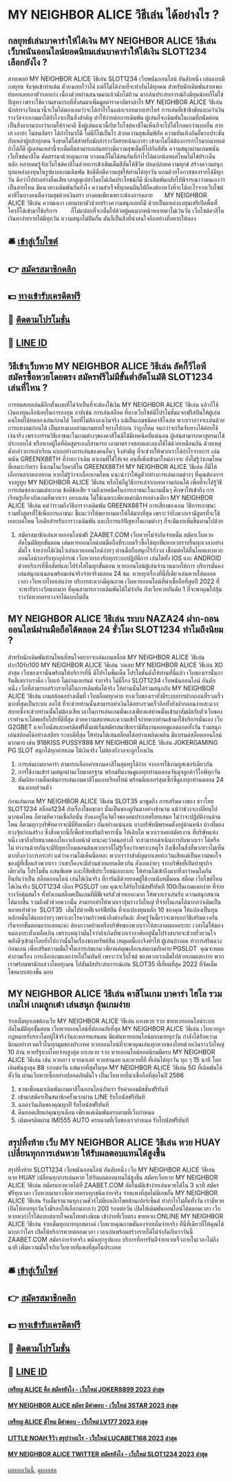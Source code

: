 # MY NEIGHBOR ALICE วิธีเล่น ได้อย่างไร ?
## กลยุทธ์เล่นบาคาร่าให้ได้เงิน MY NEIGHBOR ALICE วิธีเล่น เว็บพนันออนไลน์ยอดนิยมเล่นบาคาร่าให้ได้เงิน SLOT1234 เลือกยังไง ?
สายเพลย์ MY NEIGHBOR ALICE วิธีเล่น SLOT1234 เว็บพนันออนไลน์ อันดับหนึ่ง เล่นแบบมีกลยุทธ จับจุดเข้าทำแต้ม ตัวยงเลยก็ว่าได้ แต่ก็ไม่ได้ง่ายที่จะทำกันได้ทุกคน สำหรับนักเดิมพันสายเพลย์บอกเลยเอาตัวรอกเก่ง เนื่องด้วยผ่านสนามมาแล้วนับไม่ถ้วน มากล้นประสบการณ์ถึงมีทุนน้อยก็ไม่ใช่ปัญหา เพราะใช้ความสามารถที่สั่งสมมาเพิ่มมูลค่าราคาอัตรากำไร MY NEIGHBOR ALICE วิธีเล่น นักล่ารางวัลแนวนี้จะไม่ได้มองเกมว่าจะได้กำไรในแต่ละรอบมากเท่าไหร่ การเล่นที่เข้าชิงชัยและคว้าเงินรางวัลจากเกมมาได้ยังไงจะเป็นสิ่งสำคัญ ทำให้ง่ายต่อการเดิมพัน ผู้เล่นก็จะเดิมพันในเกมที่ถนัดก่อนเป็นสิ่งแรกมากกว่าเกมให้ราคาดี ซึ่งผู้เล่นแนวนี้กับเว็บไซต์คาสิโนเห็นทีจะไปได้ไกลดกว่าแบบอื่น
สายเฮ เอาฮา ไม่สนอัตรา ได้กำไรมาก็ดี ไม่มีก็ไม่เป็นไร ด้วยความสุขเต็มพิกัด ความบันเทิงอัดอั้นรอประชันกับเหล่าผู้กล้าทุกคน จึงขาดไม่ได้สำหรับนักล่ารางวัลสายเน้นเอาฮา เข้ามาไม่ได้ต้องการกำไรมากมายแต่ถ้าได้ก็ดี ผู้เดล่นเหล่านี้จะเต็มอิ่มสามารถเล่นอย่างมีความสุขเต็มที่ไปกับสีสัน ความสนุกผ่านเกมพนัน เว็บไซต์คาสิโน คัดสรรมาด้วยคุณภาพ บางคนก็ไม่ได้สนกันที่กำไรได้มากน้อยแค่ไหนไม่ใช่ประเด็นหลัก หลายคนรู้จักเว็บไซต์คาสิโนด้วยการเข้าเติมเต็มสีสันให้ชีวิต ปลดปล่อยความทุกข์ สร้างความสนุกบุกแหล่งลงทุนในรูปแบบเกมเดิมพัน ข้อดีคือมีความสุขให้ท่านได้ทุกวัน แถมด้วยโอกาสของรายได้มีทุกวัน ดีกว่าไปทำอย่างอื่นเสียเวลาสูญเปล่าโดยไม่เกิดประโยชน์ก็มี
นักเดิมพันกลับไปพิจารณาว่าตนเองว่าเป็นสายไหน มีแนวทางเดิมพันกันยังไง ความสำเร็จที่ทุกคนฝันใฝ่ก็คงต้องหวังที่จะได้อะไรจากเว็บไซต์คาสิโนบางคนตีความสุขด้วยเงินตรา บางคนเพียงเพราะต้องการคลาย       MY NEIGHBOR ALICE วิธีเล่น ความเหงา เลยมาหาตัวช่วยสร้างความสนุกเลยก็มี ด้วยเป็นแหล่งลงทุนเสรีเปิดพื้นที่ใครก็ได้เข้ามาใช้บริการ        ก็ไม่แปลกที่จะเต็มไปด้วยผู้คนมากหน้าหลายตาไม่เว้นวัน เว็บไซต์คาสิโนเงินหาง่ายรายได้มีทุกวัน ความสนุกไม่ปิดกั้น มันก็เป็นสิ่งที่น่าสนใจอีกอย่างที่อยากให้ลอง

## 🛎 [เข้าสู่เว็บไซต์](https://bit.ly/3SdLNi2)
## 👉 [สมัครสมาชิกคลิก](https://bit.ly/3SdLNi2)
## 💵 [ทางเข้ารับเครดิตฟรี](https://bit.ly/3dyRKHj)
## 👑 [ติดตามโปรโมชั่น](https://bit.ly/3dyRKHj)
## 📱 [LINE ID](https://bit.ly/3dyRKHj)

## วิธีเข้าเว็บหวย MY NEIGHBOR ALICE วิธีเล่น ลัคกี้วีไอพี สมัครซื้อหวยโดยตรง สมัครฟรีไม่มีขั้นต่ำอัตโนมัติ SLOT1234 เล่นที่ไหน ?
การทดสอบเล่นมีอีกทั้งแบบที่ไม่จำเป็นที่จะต้องใช้เงิน MY NEIGHBOR ALICE วิธีเล่น แล้วก็ใช้เงินลงทุนเล็กน้อยในการลงทุน อาทิเช่น การเล่นสล็อต ที่บางเว็บไซต์มีโปรโมชั่นแจกฟรีสปินให้ผู้เล่นคนใหม่ได้ทดลองเล่นก่อนได้ โดยที่ไม่ต้องลงเงินจริง แม้เป็นเกมชนิดคาสิโนสด พวกเราอาจจะเล่นด้วยการแทงลมก่อนได้ เป็นแทงแบบอ่านเกมทายใจทางไปก่อน ว่าถูกไหม จนกว่าจะเริ่มจับทางได้ค่อยใช้เงินจริง เพราะกรรมวิธีเอาชนะในเกมต่างๆของคาสิโนมิได้มีเทคนิคที่แน่นอน ผู้เล่นสามารถหาสูตรมาใช้ประกอบได้ หรือหากผู้ใดที่คิดสูตรเองก็สามารถ เอามาตรวจสอบและลองใช้ได้ด้วยเหมือนกัน ด้วยเหตุดังกล่าวการเล่าเรียน แบบอย่างการเล่นของคนอื่นๆ จึงสำคัญ ที่จะช่วยให้พวกเราได้กำไรจากการ เล่นพนัน GREENX88TH ที่ง่ายกว่าเดิม
หาเกมที่ใช่ให้เจอ คนที่เพิ่งเข้ามาใหม่อาจจะ ยังไม่รู้ว่าเกมไหนที่เหมาะกับเรา ซึ่งเกมในเว็บคาสิโน GREENX88TH MY NEIGHBOR ALICE วิธีเล่น ก็มีให้เลือกหลากหลายเกม หากไม่รู้ว่าจะเลือกเกมไหน แนะนำว่าให้ดูตัวอย่างการเล่นเกมต่างๆ ที่คุณต้องการจากยูทูบ MY NEIGHBOR ALICE วิธีเล่น หรือไม่ก็ดูวิธีการเล่จากบทความก่อนได้ เพื่อที่จะได้รู้วิธีการเล่นของเกมแต่ละเกม ข้อดีข้อเสีย รวมถึงเทคนิคในการเอาชนะในเกมนั้นๆ ศึกษาให้เข้าถึง การเรียนรู้เกี่ยวกับเกมที่พวกเรา อยากเล่น ไม่ใช่เฉพาะเพียงแค่กติการอย่างเดียว MY NEIGHBOR ALICE วิธีเล่น แต่ว่ารวมถึงวิธีการวางเดิมพัน GREENX88TH การเสี่ยงของเกม วิธีการเอาชนะ รวมทั้งสูตรที่ใช้เพื่อการเอาชนะ ชี้แนะว่าให้พยายามหาให้ได้มากที่สุด เพราะว่ายิ่งพวกเรามีสูตรที่จะใช้เยอะแค่ไหน ไอเดียสำหรับการวางเดิมพัน และก็การแก้ปัญหาในเกมต่างๆ ก็จะมีมากเพิ่มขึ้นตามไปด้วย
1. สมัครสมาชิกเล่นหวยออนไลน์ฟรี ZAABET.COM เว็บหวยไม่จำกัดจ่ายเต็ม สมัครเว็บหวยอัตโนมัติทุกขั้นตอน เล่นหวยออนไลน์บนมือถือที่ระบบเร็วซื้อได้ทุกที่แทงหวยราบรื่นทุกเวลาอย่างมั่นใจ จ่ายง่ายได้เงินไวเล่นหวยออนไลน์ง่ายๆ ผ่านมือถือสนุกไร้กังวล เชื่อมต่อได้ลื่นไหลแทงหวยออนไลน์รองรับทุกอุปกรณ์ เว็บหวยรองรับทุกระบบปฏิบัติการ เล่นได้ทั้ง IOS และ ANDROID ด้วยบริการที่ซื่อสัตย์และโปร่งใสในทุกขั้นตอน หวยออนไลน์ผู้เล่นจำนวนมากให้การ บริการมั่นคง เล่นสนุกแน่นอนพร้อมเล่นจริงจ่ายจริงตลอด 24 ชม. หวยทุกเรื่องที่นี่ที่เดียวเล่นหวยได้ตลอดเวลา เว็บหวยไทยเล่นง่าย บริการสะดวกมีคุณภาพ เว็บหวยออนไลน์ที่น่าเชื่อถือที่สุดปี 2022 ที่จะพารับรางวัลมากมาย ที่คุณสามารถวางเดิมพันได้ไม่จำกัด กับเว็บหวยอันดับ 1 ที่จะพาคุณไปลุ้นรางวัลหวยครบวงจรได้แบบไม่อั้น

## MY NEIGHBOR ALICE วิธีเล่น ระบบ NAZA24 ฝาก-ถอนออนไลน์ผ่านมือถือได้ตลอด 24 ชั่วโมง SLOT1234 ทำไมถึงนิยม ?
สำหรับนักเดิมพันท่านไหนที่สนใจอยากจะเล่นเกมสล็อต MY NEIGHBOR ALICE วิธีเล่น ฝาก10รับ100 MY NEIGHBOR ALICE วิธีเล่น วอเลท MY NEIGHBOR ALICE วิธีเล่น XO ล่าสุด เว็บของเรานั้นพร้อมให้บริการที่นี่ มีโปรโมชั่นเด็ด โปรโมชั่นดังให้ท่านที่นี่แล้ว เว็บของเรานั้นการันตีเลยว่าเราคือ เว็บแท้ ไม่ผ่านเอเย่นต์ จ่ายจริง ไม่มีโกง SLOT1234 เว็บพนันออนไลน์ อันดับหนึ่ง เว็บที่สามารถสร้างรายได้ในการเดิมพันได้จริง ให้ท่านนั้นได้ร่วมสนุกกับ MY NEIGHBOR ALICE วิธีเล่น เกมสล้อตอย่างเต็มที่ เว็บสล็อตทุกค่าย ทางเว็บของเรายังมีระบบการฝากถอนที่รวดเร็วมากที่สุดเป็นระบบ ออโต้ ที่จะช่วยท่านนั้นสามารถทำเงินได้อย่างรวดเร็วอีกทั้งยังฝากถอนง่ายสะดวกสบายซึ่งจะช่วยท่านนั้นไม่ต้องเสียเวลาในการเล่นเกมนั่นเองเพียงแค่ท่านนั้นเข้ามาสัมผัสกับตัวเว็บของเราท่านจะได้พบกับโปรที่ดีที่สุด ด้วยความสบายและความเข้าใจง่ายหากท่านเข้ามาใช้บริการนั่นเอง เว็บ G2GBET แจกโบนัสและเครดิตฟรีตั้งแต่เริ่มสมัครสมาชิกเรามีทีมงานคอยดูแลตลอดทั้งวัน ร่วมสนุกเล่นสล้อตได้อย่างเสถียร ระบบดีที่สุด ให้ท่านได้เล่นสล็อตได้อย่างเพลิดเพลิน มีแบรนด์สล็อตออนไลน์มากมาย เช่น 918KISS PUSSY888 MY NEIGHBOR ALICE วิธีเล่น JOKERGAMING PG SLOT สนุกได้ทุกค่ายเกม ได้เงินจริง ไม่ต้องกังวลจะถูกโกงเงิน
1. การเล่นเกมบาคาร่า สามารถเลือกค่ายเกมคาสิโนสุดหรูได้ง่าย จากการใช้งานยูสเซอร์เดียวกัน
2. การใช้งานเข้าร่วมสนุกผ่านเว็บมาตรฐาน พร้อมทีมงานดูแลทุกท่านตลอดวันดุจลูกค้าวีไอพีทุกวัน
3. สัมผัสความตื่นเต้นการเล่นเกมคาสิโนแบบเรียลไทม์ พร้อมดีลเลอร์สุดเซ็กซี่ดูแลทุกท่านตลอด 24 ชม.แบบส่วนตัว

ก่อนเล่นเกม MY NEIGHBOR ALICE วิธีเล่น SLOT35 มาพูดถึง การเสริมดวงของ ชาวไทย SLOT1234 สล็อต1234 กับเรื่องโชคชะตา นั้นเป็นของคู่กันมาอย่างช้านาน แม้ว่าช่วงจะเปลี่ยนไปมากแค่ไหน ก็ตามทีความเชื่อถือนั้น ยังคงอยู่ในจิตใจของคนประเทศไทยเสมอ ไม่ว่าจะปฏิบัติงานด้านไหน ก็ตามทุกๆบริษัทควรจะมีที่ยึดเหนี่ยว กันอย่างแน่นอน บางบริษัทมีพรหมตั้งอยู่ด้านหน้า บ้างที่มองฮวงจุ้ยก่อนสร้าง ซึ่งสิ่งพวกนี้ก็เพื่อช่วยเสริมกิจการนั้น ให้เติบโต พวกเราเคยสมัครงาน ที่บริษัทแห่งหนึ่ง เขาถึงกับขนาดมองโหงวเฮ้งหน้าด้วยนะคะว่าคนอย่างงี้ จะสามารถดำเนินการกับพวกเรา ได้หรือไม่ ทำงานด้วยกันจะมีปัญหาไหมตอนต้นพวกเราก็ไม่รู้เรื่องว่าเพราะเหตุไร ถึงเชื่อในสิ่งที่พวกเราไม่เห็นมากยิ่งกว่าการกระทำ แต่ว่าความไม่เห็นนี่แหละ พวกเราว่าสำคัญมากเลยค่ะเว้นเสียแต่เป็นความพอใจของผู้ที่เชื่อแล้วพวกเรา ว่าเขาก็คงจะมีส่วนช่วยแบบเดียวกัน สังเกตง่ายๆ จากบริษัทที่เปิดทำธุรกิจเดียวกัน
โปรโมชั่น แสนพิเศษ และก็สิทธิประโยชน์เยอะแยะ ให้ท่านได้เข้าถึงมากยิ่งกว่าคนใดกัน ยืนยันว่าเป็น สล็อตออนไลน์ เล่นได้เงินจริง ที่การันตีด้วยยอดผู้ใช้งานนับหมื่นคน สล็อต เว็บไซต์ไหน ได้เงินจริง SLOT1234 เลือก PGSLOT เลย คุณจะได้รับโบนัสฟรีทันที 100เป็นเกมแตกง่าย ที่จ่ายรางวัลคุ้มสมใจ ทั้งยังเกมสล็อตเป็นเกมที่มีฟีเจอร์ตัวช่วยเยอะมาก ให้พวกเราเล่นรับ ความสนุกสนานได้มากขึ้น รวมถึงตัวช่วยพวกนั้น สามารถทำให้พวกเราลุ้นรางวัลใหญ่ ที่จ่ายในเกมได้มากกว่าเดิมเป็นหลายเท่าด้วย  SLOT35  เต็มไปด้วยฟีเจอร์ฟีสปิน ที่จะแปลงทุนหลัก 10 ของคุณ ให้แปลงเป็นทุนหลักหมื่นได้แบบง่ายๆ
เพราะอะไรความก้าวหน้าถึงต่างกันล่ะ สักครู่วันนี้เราจะมาบอกวิธีเสริมดวงกัน เริ่มจากขั้นตอนแรกเลยนะค่ะ ต้องกวาดบ้านหรือบริษัทของพวกเราให้สะอาดตลอดระยะ เวลาไม่ให้มองหมองกระทั่งเหลือเกิน เพราะเหตุว่ามั่นใจว่าถ้าเกิดที่พวกเราอาศัยอยู่นั้นโปร่งสบายจะช่วยยั่วยวนใจพลังดีๆเข้ามาโดยยิ่งไปกว่านั้นในเรื่องของทรัพย์สิน เหตุผลนี้เองจึงทำให้ ผู้เล่นบ้างคน ทำการสริมดวงก่อนเลน เพื่อเสริมความมั่นใจในการเล่นเกม เพียงแค่คุณเลือกเล่นเกมกับค่าย PGSLOT  คุณจะหมดคำถามเรื่อง การเลือกเกมแตกง่ายไปในทันที เพราะว่าเว็บไซต์ ของพวกเราเต็มไปด้วยเกมแตกง่าย พวกเราพร้อมพานักแสวงโชคทุกคน ไปสัมผัสประสบการณ์เล่น SLOT35 ที่เยี่ยมที่สุด 2022 ที่จัดเต็มโชคแบบสองชั้น มอบ

## MY NEIGHBOR ALICE วิธีเล่น คาสิโนเกม บาคาร่า ไฮโล รวมเกมไพ่ เกมลูกเต๋า เล่นสนุก ลุ้นเกมง่าย
จ่ายเต็มทุกเลขต้องเว็บ MY NEIGHBOR ALICE วิธีเล่น แทงหวย รวย ขายหวยออนไลน์ระบบอัตโนมัติทุกขั้นตอน เว็บหวยออนไลน์ที่ปลอดภัยที่สุด MY NEIGHBOR ALICE วิธีเล่น เว็บหวยถูกกฎหมายรับรองโดยผู้ใช้จริงวันละหลายแสนคน มีแฟนหวยออนไลน์มากมายทุกวัน กำลังได้รับความนิยมอย่างรวดเร็วในทุกมุมของประเทศ หวยออนไลน์ที่จะพาคุณเล่นทุกหวยของไทยด้วยเงินรางวัลใหญ่ 10 ล้าน หวยรัฐบาลไทยจ่ายสูงสุด แทงหวย รวย หวยออนไลน์ยอดนิยมมีครบ MY NEIGHBOR ALICE วิธีเล่น เช่น หวยลาว หวยมาเลย์ หวยฮานอย และหวยยี่กี ที่เล่นได้ทุกวัน ทุก ๆ 15 นาที โดยเดิมพันสูงสุด 88 รอบต่อวัน แพ้มากที่สุดในยุค MY NEIGHBOR ALICE วิธีเล่น 5G ที่เดิมพันได้ทั้งวัน ผ่านเว็บหวยซื้ออย่างปลอดภัยมั่นใจ เป็นเว็บหวยที่น่าเชื่อถือที่สุดในปี 2566
1. ชวนเพื่อนมาเดิมพันเกมคาสิโนออนไลน์กับเรา รับค่าคอมมิชชั่นฟรีทันที
2. เข้ามาสมัครเป็นสมาชิกครั้งแรกผ่าน LINE รับโบนัสฟรีทันที
3. ฉลองวันเกิดของคุณทุกปี รับโบนัสฟรีทันที
4. คืนยอดเสียแก่คุณทุกเดือน เพียงแค่เดิมพันครบตามที่เว็บกำหนด
5. เติมเครดิตผ่าน IMI555 AUTO ครบตามที่เว็บของเรากำหนด รับโบนัสฟรีทันที

## สรุปทิ้งท้าย เว็บ MY NEIGHBOR ALICE วิธีเล่น หวย HUAY เปลี่ยนทุกการเล่นหวย ให้รับผลตอบแทนได้สูงขึ้น
สรุปทิ้งท้าย SLOT1234 เว็บพนันออนไลน์ อันดับหนึ่ง เว็บ MY NEIGHBOR ALICE วิธีเล่น หวย HUAY เปลี่ยนทุกการเล่นหวย ให้รับผลตอบแทนได้สูงขึ้น สมัครเว็บหวย MY NEIGHBOR ALICE วิธีเล่น สมัครแทงหวยได้ที่ ZAABET.COM อัตโนมัติเข้าง่ายเล่นหวยได้ใน 3 นาที สมัครฟรีทุกเวลา เว็บหวยมาแรงซื้อหวยครบทุกชนิดจ่ายจริง จ่ายแพงที่สุดไม่มีเลขอั้น MY NEIGHBOR ALICE วิธีเล่น รับเต็มจำนวนทุกงวดชัวร์ไม่มียกเลิกโพยล้านเปอร์เซ็นต์ ทำกำไรไม่อั้นทั้งวัน เรามีหวยเปิดให้ทายทุกวันวึ่งมีรอบให้เลือกมากกว่า 200 รอบต่อวัน เปิดให้เดิมพันออนไลน์ได้ตลอดเวลา เว็บหวยหากำไรได้แบบสบายใจคนไทยต่างนิยม เข้าง่ายที่เว็บตรง ขายหวย.ONLINE MY NEIGHBOR ALICE วิธีเล่น จ่ายเต็มทุกบาททุกสตางค์ เว็บหวยคุณภาพมั่นคงจ่ายเต็มจ่ายจริง ที่นี่ที่เดียวที่ให้คุณได้มากกว่าใคร เปิดให้บริการหวยตลอดเวลา เวลาเล่นพร้อมสร้างรายได้ไม่จำกัดกับเราวันนี้ ZAABET.COM สมัครง่ายจ่ายจริง พนันทุกรูปแบบ บริการที่การรันตีจ่ายหวยเร็วภายในเวลาไม่ถึงนาที เพิ่มความมั่นใจกับเว็บหวยที่แพงที่สุดในประเทศ

## 🛎 [เข้าสู่เว็บไซต์](https://bit.ly/3SdLNi2)
## 👉 [สมัครสมาชิกคลิก](https://bit.ly/3SdLNi2)
## 💵 [ทางเข้ารับเครดิตฟรี](https://bit.ly/3dyRKHj)
## 👑 [ติดตามโปรโมชั่น](https://bit.ly/3dyRKHj)
## 📱 [LINE ID](https://bit.ly/3dyRKHj)

#### [เหรียญ ALICE คือ สมัครยังไง - เว็บใหม่ JOKER8899 2023 ล่าสุด](https://atom.io/themes/เหรียญ%20alice%20คือ%20สมัครยังไง%20-%20เว็บใหม่%20joker8899%202023%20ล่าสุด)
#### [MY NEIGHBOR ALICE สมัคร มีคำตอบ - เว็บใหม่ 3STAR 2023 ล่าสุด](https://atom.io/themes/my%20neighbor%20alice%20สมัคร%20มีคำตอบ%20-%20เว็บใหม่%203star%202023%20ล่าสุด)
#### [เหรียญ ALICE ดีไหม มีคำตอบ - เว็บใหม่ LV177 2023 ล่าสุด](https://atom.io/themes/เหรียญ%20alice%20ดีไหม%20มีคำตอบ%20-%20เว็บใหม่%20lv177%202023%20ล่าสุด)
#### [LITTLE NOAH รีวิว สรุปว่าอะไร - เว็บใหม่ LUCABET168 2023 ล่าสุด](https://atom.io/themes/little%20noah%20รีวิว%20สรุปว่าอะไร%20-%20เว็บใหม่%20lucabet168%202023%20ล่าสุด)
#### [MY NEIGHBOR ALICE TWITTER สมัครยังไง - เว็บใหม่ SLOT1234 2023 ล่าสุด](https://atom.io/themes/my%20neighbor%20alice%20twitter%20สมัครยังไง%20-%20เว็บใหม่%20slot1234%202023%20ล่าสุด)

[ผลบอลวันนี้](https://siamsport.tv "ผลบอลวันนี้"), [ดูบอลสด](https://siamsport.tv/ดูบอลสด "ดูบอลสด")